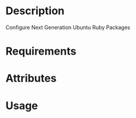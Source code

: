 Description
===========
Configure Next Generation Ubuntu Ruby Packages

Requirements
============

Attributes
==========

Usage
=====

